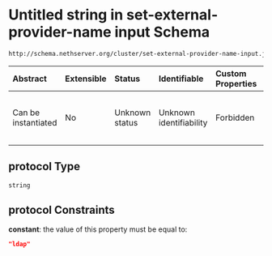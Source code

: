 # Untitled string in set-external-provider-name input Schema

```txt
http://schema.nethserver.org/cluster/set-external-provider-name-input.json#/anyOf/0/not/properties/protocol
```



| Abstract            | Extensible | Status         | Identifiable            | Custom Properties | Additional Properties | Access Restrictions | Defined In                                                                                                     |
| :------------------ | :--------- | :------------- | :---------------------- | :---------------- | :-------------------- | :------------------ | :------------------------------------------------------------------------------------------------------------- |
| Can be instantiated | No         | Unknown status | Unknown identifiability | Forbidden         | Allowed               | none                | [set-external-provider-name-input.json*](cluster/set-external-provider-name-input.json "open original schema") |

## protocol Type

`string`

## protocol Constraints

**constant**: the value of this property must be equal to:

```json
"ldap"
```
